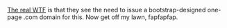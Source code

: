 <p><a href="https://heartbleed.com/">The real WTF</a> is that they see the need to issue a bootstrap-designed one-page .com domain for this. Now get off my lawn, fapfapfap.</p>